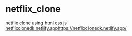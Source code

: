 # netflix_clone
netflix clone using html css js
[netflixclonedk.netlify.app](https://netflixclonedk.netlify.app/)https://netflixclonedk.netlify.app/
